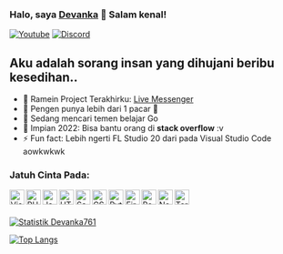 ### Halo, saya [Devanka][youtube] 👋 Salam kenal! 

[![Youtube](https://img.shields.io/youtube/channel/views/UC6DRs2WBcTosEKqLUbgu5xA?color=%23ff0000&label=My%20Youtube&logo=youtube&logoColor=%23ffffff&style=for-the-badge)](https://www.youtube.com/c/RG761)
[![Discord](https://img.shields.io/discord/911021490269466654?color=purple&label=my%20discord&logo=discord&logoColor=white&style=for-the-badge)](https://twitter.com/intent/follow?original_referer=https%3A%2F%2Fgithub.com%2FcodeSTACKr&screen_name=codeSTACKr)

## Aku adalah sorang insan yang dihujani beribu kesedihan..

- 🔭 Ramein Project Terakhirku: [Live Messenger][app]
- 🌱 Pengen punya lebih dari 1 pacar 🤣
- 👯 Sedang mencari temen belajar Go
- 🥅 Impian 2022: Bisa bantu orang di <b>stack overflow</b> :v
- ⚡ Fun fact: Lebih ngerti FL Studio 20 dari pada Visual Studio Code aowkwkwk

### Jatuh Cinta Pada:

<img align="left" alt="Visual Studio Code" width="26px" src="https://cdn.iconscout.com/icon/free/png-256/visual-studio-code-3251603-2724650.png"/>
<img align="left" alt="PHP" width="26px" src="https://cdn.iconscout.com/icon/free/png-256/php-99-1175127.png"/>
<img align="left" alt="JavaScript" width="26px" src="https://cdn.iconscout.com/icon/free/png-256/javascript-2752148-2284965.png" />
<img align="left" alt="HTML5" width="26px" src="https://cdn.iconscout.com/icon/free/png-256/html5-40-1175193.png" />
<img align="left" alt="Sass" width="26px" src="https://cdn.iconscout.com/icon/free/png-256/sass-226054.png" />
<img align="left" alt="CSS3" width="26px" src="https://cdn.iconscout.com/icon/free/png-256/css3-11-1175239.png" />
<img align="left" alt="Python" width="26px" src="https://cdn.iconscout.com/icon/free/png-256/python-2-226051.png" />
<img align="left" alt="Firebase" width="26px" src="https://cdn.iconscout.com/icon/free/png-256/firebase-1-282796.png" />
<img align="left" alt="React" width="26px" src="https://cdn.iconscout.com/icon/free/png-256/react-3-1175109.png" />
<img align="left" alt="Node.js" width="26px" src="https://cdn.iconscout.com/icon/free/png-256/node-dot-js-3628953-3030178.png" />
<img align="left" alt="Terminal" width="26px" src="https://cdn.iconscout.com/icon/free/png-256/terminal-19-458204.png" />

<br/>
<br/>

[![Statistik Devanka761](https://github-readme-stats.vercel.app/api?username=devanka761&theme=github_dark&hide=contribs&show_icons=true)](https://github.com/anuraghazra/github-readme-stats)

[![Top Langs](https://github-readme-stats.vercel.app/api/top-langs/?username=devanka761&theme=github_dark)](https://github.com/anuraghazra/github-readme-stats)

[app]: https://dvnkz-messenger.netlify.app/
[youtube]: https://www.youtube.com/c/RG761
